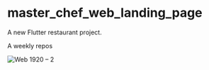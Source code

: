 # master_chef_web_landing_page

A new Flutter restaurant project.

A weekly repos 


![Web 1920 – 2](https://user-images.githubusercontent.com/23019300/178172473-d9991044-97cd-4231-94af-195a21e0d4e8.png)

